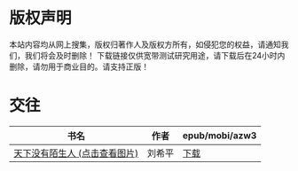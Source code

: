 # 版权声明

本站内容均从网上搜集，版权归著作人及版权方所有，如侵犯您的权益，请通知我们，我们将会及时删除！ 下载链接仅供宽带测试研究用途，请下载后在24小时内删除，请勿用于商业目的。请支持正版！

# 交往

| 书名 | 作者 | epub/mobi/azw3 |
| --- | --- | --- |
| [天下没有陌生人 (点击查看图片)](https://www.dushupai.com/attachment/2024/06/03/c668f678763f1b2f.jpg) | 刘希平 | [下载](https://url89.ctfile.com/f/31084289-1357019620-995041?p=8866) |
